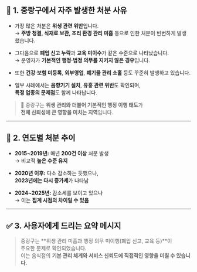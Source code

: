 ## 🧾 1. 중랑구에서 자주 발생한 처분 사유

- 가장 많은 처분은 **위생 관련 위반**입니다.  
  → **주방 청결, 식재료 보관, 조리 환경 관리 미흡** 등으로 인한 처분이 빈번하게 발생했습니다.

- 그다음으로 **폐업 신고 누락**과 **교육 미이수**가 같은 수준으로 나타났습니다.  
  → 운영자가 **기본적인 행정·법정 의무를 지키지 않은 경우**입니다.

- 또한 **건강·보험 미등록**, **외부영업**, **폐기물 관리 소홀** 등도 꾸준히 발생하고 있습니다.

- 일부 사례에서는 **음향기기 설치**, **유흥 관련 위반**도 확인되며,  
  **특정 업종의 문제점**도 함께 나타납니다.

> 📌 중랑구는 **위생 관리와 더불어 기본적인 행정 이행 태도**가  
> **전체 신뢰성에 큰 영향을 미치는 지역**입니다.

---

## 📆 2. 연도별 처분 추이

- **2015~2019년:** 매년 **200건 이상** 처분 발생  
  → 비교적 **높은 수준 유지**

- **2020년 이후:** 다소 감소하는 듯했으나,  
  **2023년에는 다시 증가세**가 나타남

- **2024~2025년:** 감소세를 보이고 있으나  
  → 이는 **집계 시점의 차이일 수 있음**

---

## ✅ 3. 사용자에게 드리는 요약 메시지

> 중랑구는 **위생 관리 미흡과 행정 의무 미이행(폐업 신고, 교육 등)**이  
> 주요한 문제로 확인되었습니다.  
> 이는 음식점의 **기본 관리 체계와 서비스 신뢰도에 직접적인 영향을 미칠 수 있습니다.**
